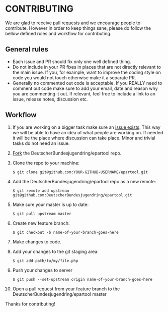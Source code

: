 # CONTRIBUTING

We are glad to receive pull requests and we encourage people to contribute. However in order to keep things sane, please do follow the bellow defined rules and workflow for contributing.

## General rules

* Each issue and PR should fix only one well defined thing.
* Do not include in your PR fixes in places that are not directly relevant to the main issue. If you, for example, want to improve the coding style on code you would not touch otherwise make it a separate PR.
* Generally no commented out code is acceptable. If you REALLY need to comment out code make sure to add your email, date and reason why you are commenting it out. If relevant, feel free to include a link to an issue, release notes, discussion etc.

## Workflow

1. If you are working on a bigger task make sure an [issue exists](https://github.com/DeutscherBundesjugendring/epartool/issues). This way we will be able to have an idea of what people are working on. If needed it will be the place where discussion can take place. Minor and trivial tasks do not need an issue.

2. [Fork](http://help.github.com/fork-a-repo/) the DeutscherBundesjugendring/epartool repo.

3. Clone the repo to your machine:

    `$ git clone git@github.com:YOUR-GITHUB-USERNAME/epartool.git`

4. Add the DeutscherBundesjugendring/epartool repo as a new remote:

    `$ git remote add upstream git@github.com:DeutscherBundesjugendring/epartool.git`

5. Make sure your master is up to date:

    `$ git pull upstream master`

6. Create new feature branch:

    `$ git checkout -b name-of-your-branch-goes-here`

7. Make changes to code.

8. Add your changes to the git staging area:

    `$ git add path/to/my/file.php`

9. Push your changes to server

    `$ git push --set-upstream origin name-of-your-branch-goes-here`

10. Open a pull request from your feature branch to the DeutscherBundesjugendring/epartool master 

Thanks for contributing!
